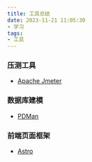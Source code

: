 ```yaml
---
title: 工具总结
date: 2023-11-21 11:05:30
- 学习
tags:
- 工具
---
```


### 压测工具

- [Apache Jmeter](https://jmeter.apache.org/)

<!-- more -->

### 数据库建模

- [PDMan](http://www.pdman.cn/)

### 前端页面框架

- [Astro]()
